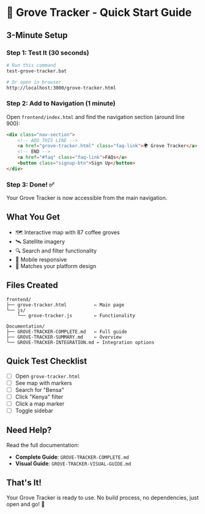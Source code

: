 # 🚀 Grove Tracker - Quick Start Guide

## 3-Minute Setup

### Step 1: Test It (30 seconds)
```bash
# Run this command
test-grove-tracker.bat

# Or open in browser
http://localhost:3000/grove-tracker.html
```

### Step 2: Add to Navigation (1 minute)
Open `frontend/index.html` and find the navigation section (around line 900):

```html
<div class="nav-section">
    <!-- ADD THIS LINE -->
    <a href="grove-tracker.html" class="faq-link">🌍 Grove Tracker</a>
    <!-- END -->
    <a href="#faq" class="faq-link">FAQs</a>
    <button class="signup-btn">Sign Up</button>
</div>
```

### Step 3: Done! ✅
Your Grove Tracker is now accessible from the main navigation.

## What You Get

- 🗺️ Interactive map with 87 coffee groves
- 🛰️ Satellite imagery
- 🔍 Search and filter functionality
- 📱 Mobile responsive
- 🎨 Matches your platform design

## Files Created

```
frontend/
├── grove-tracker.html          ← Main page
└── js/
    └── grove-tracker.js        ← Functionality

Documentation/
├── GROVE-TRACKER-COMPLETE.md   ← Full guide
├── GROVE-TRACKER-SUMMARY.md    ← Overview
└── GROVE-TRACKER-INTEGRATION.md ← Integration options
```

## Quick Test Checklist

- [ ] Open `grove-tracker.html`
- [ ] See map with markers
- [ ] Search for "Bensa"
- [ ] Click "Kenya" filter
- [ ] Click a map marker
- [ ] Toggle sidebar

## Need Help?

Read the full documentation:
- **Complete Guide**: `GROVE-TRACKER-COMPLETE.md`
- **Visual Guide**: `GROVE-TRACKER-VISUAL-GUIDE.md`

## That's It!

Your Grove Tracker is ready to use. No build process, no dependencies, just open and go! 🎉
